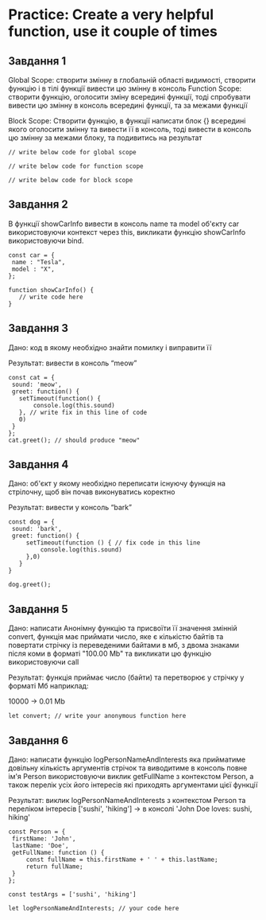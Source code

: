 # Practice: Create a very helpful function, use it couple of times

## Завдання 1 

Global Scope: створити змінну в глобальній області видимості, створити функцію і в тілі функції вивести цю змінну в консоль 
Function Scope: створити функцію, оголосити зміну всередині функції, тоді спробувати вивести цю змінну в консоль всередині функції, та за межами функції 

Block Scope: Створити функцію, в функції написати блок {} всередині якого оголосити змінну та вивести її в консоль, тоді вивести в консоль цю змінну за межами блоку, та подивитись на результат

```
// write below code for global scope
 
// write below code for function scope
 
// write below code for block scope
```


## Завдання 2 

В функції showCarInfo вивести в консоль name та model об'єкту car використовуючи контекст через this, викликати функцію showCarInfo використовуючи bind.

```
const car = {
 name : "Tesla",
 model : "X",
};
 
function showCarInfo() {
   // write code here
}
```

## Завдання 3

Дано: код в якому необхідно знайти помилку і виправити її 

Результат: вивести в консоль “meow”

```
const cat = {
 sound: 'meow',
 greet: function() {
   setTimeout(function() {
       console.log(this.sound)
   }, // write fix in this line of code
   0)
 }
};
cat.greet(); // should produce "meow"
```

## Завдання 4 

Дано: об'єкт у якому необхідно переписати існуючу функція на стрілочну, щоб він почав виконуватись коректно

Результат: вивести у консоль “bark”

```
const dog = {
 sound: 'bark',
 greet: function() {
     setTimeout(function () { // fix code in this line
         console.log(this.sound)
     },0)
   }
}
 
dog.greet();
```

## Завдання 5 

Дано: написати Анонімну функцію та присвоїти її значення змінній convert, функція має приймати число, яке є кількістю байтів та повертати стрічку із переведеними байтами в мб, з двома знаками після коми в форматі "100.00 Mb" та викликати цю функцію використовуючи call 

Результат: функція приймає число (байти) та перетворює у стрічку у форматі Мб наприклад: 

10000 -> 0.01 Mb

```
let convert; // write your anonymous function here
```

## Завдання 6 

Дано: написати функцію logPersonNameAndInterests яка прийматиме довільну кількість аргументів стрічок та виводитиме в консоль повне ім'я Person використовуючи виклик getFullName з контекстом Person, а також перелік усіх його інтересів які приходять аргументами цієї функції 

Результат: виклик logPersonNameAndInterests з контекстом Person та переліком інтересів ['sushi', 'hiking'] -> в консолі 'John Doe loves: sushi, hiking'

```
const Person = {
 firstName: 'John',
 lastName: 'Doe',
 getFullName: function () {
     const fullName = this.firstName + ' ' + this.lastName;
     return fullName;
 }
};
 
const testArgs = ['sushi', 'hiking']
 
let logPersonNameAndInterests; // your code here
```
